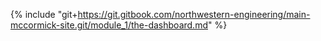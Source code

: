 {% include "git+https://git.gitbook.com/northwestern-engineering/main-mccormick-site.git/module_1/the-dashboard.md" %}